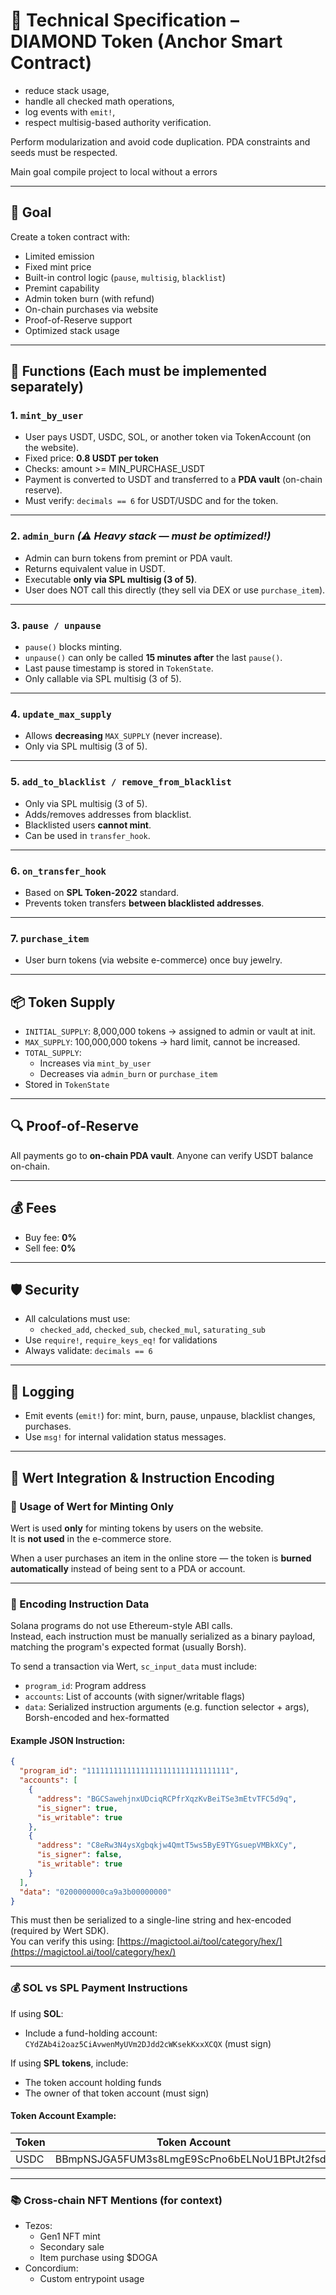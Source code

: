 # 🧾 Technical Specification – DIAMOND Token (Anchor Smart Contract)

- reduce stack usage,
- handle all checked math operations,
- log events with `emit!`,
- respect multisig-based authority verification.


Perform modularization and avoid code duplication. PDA constraints and seeds must be respected.

Main goal compile project to local without a errors

---

## 🎯 Goal

Create a token contract with:

- Limited emission
- Fixed mint price
- Built-in control logic (`pause`, `multisig`, `blacklist`)
- Premint capability
- Admin token burn (with refund)
- On-chain purchases via website
- Proof-of-Reserve support
- Optimized stack usage

---

## 🔧 Functions (Each must be implemented separately)

### 1. `mint_by_user`

- User pays USDT, USDC, SOL, or another token via TokenAccount (on the website).
- Fixed price: **0.8 USDT per token**
- Checks: amount >= MIN_PURCHASE_USDT
- Payment is converted to USDT and transferred to a **PDA vault** (on-chain reserve).
- Must verify: `decimals == 6` for USDT/USDC and for the token.

---

### 2. `admin_burn` *(⚠️ Heavy stack — must be optimized!)*

- Admin can burn tokens from premint or PDA vault.
- Returns equivalent value in USDT.
- Executable **only via SPL multisig (3 of 5)**.
- User does NOT call this directly (they sell via DEX or use `purchase_item`).

---

### 3. `pause / unpause`

- `pause()` blocks minting.
- `unpause()` can only be called **15 minutes after** the last `pause()`.
- Last pause timestamp is stored in `TokenState`.
- Only callable via SPL multisig (3 of 5).

---

### 4. `update_max_supply`

- Allows **decreasing** `MAX_SUPPLY` (never increase).
- Only via SPL multisig (3 of 5).

---

### 5. `add_to_blacklist / remove_from_blacklist`

- Only via SPL multisig (3 of 5).
- Adds/removes addresses from blacklist.
- Blacklisted users **cannot mint**.
- Can be used in `transfer_hook`.

---

### 6. `on_transfer_hook`

- Based on **SPL Token-2022** standard.
- Prevents token transfers **between blacklisted addresses**.

---

### 7. `purchase_item`

- User burn tokens (via website e-commerce) once buy jewelry.


---

## 📦 Token Supply

- `INITIAL_SUPPLY`: 8,000,000 tokens → assigned to admin or vault at init.
- `MAX_SUPPLY`: 100,000,000 tokens → hard limit, cannot be increased.
- `TOTAL_SUPPLY`: 
  - Increases via `mint_by_user`
  - Decreases via `admin_burn` or `purchase_item`
- Stored in `TokenState`

---

## 🔍 Proof-of-Reserve

All payments go to **on-chain PDA vault**.
Anyone can verify USDT balance on-chain.

---

## 💰 Fees

- Buy fee: **0%**
- Sell fee: **0%**

---

## 🛡 Security

- All calculations must use:
  - `checked_add`, `checked_sub`, `checked_mul`, `saturating_sub`
- Use `require!`, `require_keys_eq!` for validations
- Always validate: `decimals == 6`

---

## 📢 Logging

- Emit events (`emit!`) for: mint, burn, pause, unpause, blacklist changes, purchases.
- Use `msg!` for internal validation status messages.

---

## 🔄 Wert Integration & Instruction Encoding

### 🎯 Usage of Wert for Minting Only

Wert is used **only** for minting tokens by users on the website.  
It is **not used** in the e-commerce store.

When a user purchases an item in the online store — the token is **burned automatically** instead of being sent to a PDA or account.

---

### 🧱 Encoding Instruction Data

Solana programs do not use Ethereum-style ABI calls.  
Instead, each instruction must be manually serialized as a binary payload, matching the program's expected format (usually Borsh).

To send a transaction via Wert, `sc_input_data` must include:

- `program_id`: Program address
- `accounts`: List of accounts (with signer/writable flags)
- `data`: Serialized instruction arguments (e.g. function selector + args), Borsh-encoded and hex-formatted

#### Example JSON Instruction:
```json
{
  "program_id": "11111111111111111111111111111111",
  "accounts": [
    {
      "address": "BGCSawehjnxUDciqRCPfrXqzKvBeiTSe3mEtvTFC5d9q",
      "is_signer": true,
      "is_writable": true
    },
    {
      "address": "C8eRw3N4ysXgbqkjw4QmtT5ws5ByE9TYGsuepVMBkXCy",
      "is_signer": false,
      "is_writable": true
    }
  ],
  "data": "0200000000ca9a3b00000000"
}
```

This must then be serialized to a single-line string and hex-encoded (required by Wert SDK).  
You can verify this using: [https://magictool.ai/tool/category/hex/](https://magictool.ai/tool/category/hex/)

---

### 💰 SOL vs SPL Payment Instructions

If using **SOL**:
- Include a fund-holding account: `CYdZAb4i2oaz5CiAvwenMyUVm2DJdd2cWKsekKxxXCQX` (must sign)

If using **SPL tokens**, include:
- The token account holding funds
- The owner of that token account (must sign)

#### Token Account Example:
| Token | Token Account | Owner |
|-------|----------------|-------|
| USDC  | BBmpNSJGA5FUM3s8LmgE9ScPno6bELNoU1BPtJt2fsdq | e2LE43wB7WzR3B7ZxfEH1C9kTRSQYeNTU43RcuTMh1g |

---

### 📚 Cross-chain NFT Mentions (for context)
- Tezos:
  - Gen1 NFT mint
  - Secondary sale
  - Item purchase using $DOGA
- Concordium:
  - Custom entrypoint usage

